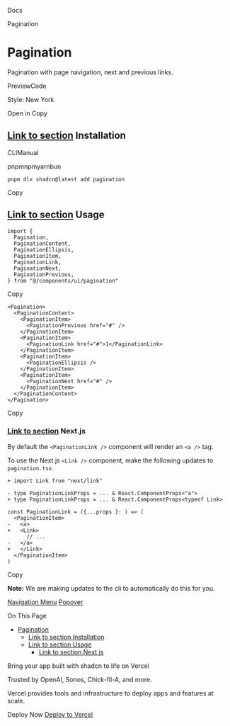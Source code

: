 Docs

Pagination

# Pagination

Pagination with page navigation, next and previous links.

PreviewCode

Style: New York

Open in Copy

## [Link to section](\#installation) Installation

CLIManual

pnpmnpmyarnbun

```relative font-mono text-sm leading-none
pnpm dlx shadcn@latest add pagination

```

Copy

## [Link to section](\#usage) Usage

```relative rounded bg-muted px-[0.3rem] py-[0.2rem] font-mono text-sm
import {
  Pagination,
  PaginationContent,
  PaginationEllipsis,
  PaginationItem,
  PaginationLink,
  PaginationNext,
  PaginationPrevious,
} from "@/components/ui/pagination"
```

Copy

```relative rounded bg-muted px-[0.3rem] py-[0.2rem] font-mono text-sm
<Pagination>
  <PaginationContent>
    <PaginationItem>
      <PaginationPrevious href="#" />
    </PaginationItem>
    <PaginationItem>
      <PaginationLink href="#">1</PaginationLink>
    </PaginationItem>
    <PaginationItem>
      <PaginationEllipsis />
    </PaginationItem>
    <PaginationItem>
      <PaginationNext href="#" />
    </PaginationItem>
  </PaginationContent>
</Pagination>
```

Copy

### [Link to section](\#nextjs) Next.js

By default the `<PaginationLink />` component will render an `<a />` tag.

To use the Next.js `<Link />` component, make the following updates to `pagination.tsx`.

```relative rounded bg-muted px-[0.3rem] py-[0.2rem] font-mono text-sm
+ import Link from "next/link"

- type PaginationLinkProps = ... & React.ComponentProps<"a">
+ type PaginationLinkProps = ... & React.ComponentProps<typeof Link>

const PaginationLink = ({...props }: ) => (
  <PaginationItem>
-   <a>
+   <Link>
      // ...
-   </a>
+   </Link>
  </PaginationItem>
)

```

Copy

**Note:** We are making updates to the cli to automatically do this for you.

[Navigation Menu](/docs/components/navigation-menu) [Popover](/docs/components/popover)

On This Page

- [Pagination](#pagination)
  - [Link to section Installation](#link-to-section-installation)
  - [Link to section Usage](#link-to-section-usage)
    - [Link to section Next.js](#link-to-section-nextjs)

Bring your app built with shadcn to life on Vercel

Trusted by OpenAI, Sonos, Chick-fil-A, and more.

Vercel provides tools and infrastructure to deploy apps and features at scale.

Deploy Now [Deploy to Vercel](https://vercel.com/new?utm_source=shadcn_site&utm_medium=web&utm_campaign=docs_cta_deploy_now_callout)